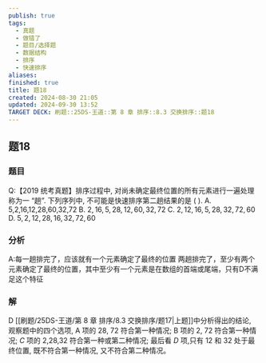 ```yaml
---
publish: true
tags:
  - 真题
  - 做错了
  - 题目/选择题
  - 数据结构
  - 排序
  - 快速排序
aliases: 
finished: true
title: 题18
created: 2024-08-30 21:05
updated: 2024-09-30 13:52
TARGET DECK: 刷题::25DS-王道::第 8 章 排序::8.3 交换排序::题18
---
```

## 题18
### 题目
Q:【2019 统考真题】排序过程中, 对尚未确定最终位置的所有元素进行一遍处理称为一 “趟”. 下列序列中, 不可能是快速排序第二趟结果的是 ( ).
A. 5,2,16,12,28,60,32,72 
B. $2,{16},5,{28},{12},{60},{32},{72}$
C. $2,{12},{16},5,{28},{32},{72},{60}$ 
D. $5,2,{12},{28},{16},{32},{72},{60}$
### 分析
A:每一趟排完了，应该就有一个元素确定了最终的位置
两趟排完了，至少有两个元素确定了最终的位置，其中至少有一个元素是在数组的首端或尾端，只有D不满足这个特征
### 解
D
[[刷题/25DS-王道/第 8 章 排序/8.3 交换排序/题17|上题]]中分析得出的结论, 观察题中的四个选项, A 项的 28, 72 符合第一种情况;
B 项的 2, 72 符合第一种情况;
$C$ 项的 2,28,32 符合第一种或第二种情况; 最后看 $D$ 项,只有 12 和 32 处于最终位置, 既不符合第一种情况, 又不符合第二种情况。
<!--ID: 1727859179417-->


